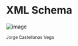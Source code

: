 # XML Schema

![image](https://github.com/profeMelola/LM-04-2023-24/assets/91023374/ff73621c-8abc-424b-97a5-d326c0cc8a4d)

<sub>Jorge Castellanos Vega</sub>
